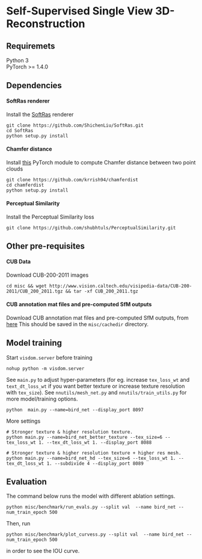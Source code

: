 # Self-Supervised Single View 3D-Reconstruction

## Requiremets
Python 3 \
PyTorch >= 1.4.0

## Dependencies
#### SoftRas renderer
Install the [SoftRas](https://arxiv.org/abs/1904.01786) renderer
```
git clone https://github.com/ShichenLiu/SoftRas.git
cd SoftRas
python setup.py install
```
#### Chamfer distance
Install [this](https://github.com/krrish94/chamferdist) PyTorch module to compute Chamfer distance between two point clouds
```
git clone https://github.com/krrish94/chamferdist
cd chamferdist
python setup.py install
```
#### Perceptual Similarity
Install the Perceptual Similarity loss
```
git clone https://github.com/shubhtuls/PerceptualSimilarity.git
```

## Other pre-requisites
#### CUB Data
Download CUB-200-2011 images
```
cd misc && wget http://www.vision.caltech.edu/visipedia-data/CUB-200-2011/CUB_200_2011.tgz && tar -xf CUB_200_2011.tgz
```
#### CUB annotation mat files and pre-computed SfM outputs
Download CUB annotation mat files and pre-computed SfM outputs, from [here](https://drive.google.com/file/d/1Zr4ZN5Hbev2epLn0v2sHYVdyUAJt_dZB/view?usp=sharing) 
This should be saved in the ``misc/cachedir`` directory.

## Model training
Start `visdom.server` before training
```
nohup python -m visdom.server
```
See `main.py` to adjust hyper-parameters (for eg. increase `tex_loss_wt` and `text_dt_loss_wt` if you want better texture or increase texture resolution with `tex_size`). See `nnutils/mesh_net.py` and `nnutils/train_utils.py` for more model/training options.
```
python  main.py --name=bird_net --display_port 8097
```
More settings
```
# Stronger texture & higher resolution texture.
python main.py --name=bird_net_better_texture --tex_size=6 --tex_loss_wt 1. --tex_dt_loss_wt 1. --display_port 8088

# Stronger texture & higher resolution texture + higher res mesh. 
python main.py --name=bird_net_hd --tex_size=6 --tex_loss_wt 1. --tex_dt_loss_wt 1. --subdivide 4 --display_port 8089
```

## Evaluation
The command below runs the model with different ablation settings.
```
python misc/benchmark/run_evals.py --split val  --name bird_net --num_train_epoch 500
```
Then, run 
```
python misc/benchmark/plot_curvess.py --split val  --name bird_net --num_train_epoch 500
```
in order to see the IOU curve.

